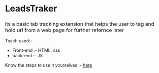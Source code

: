 <h1 style="font-weight: bold;">LeadsTraker</h1>
<h3 style="font-weight: normal;">its a basic tab tracking extension that helps the user to tag and hold url from a web page for further refernce later</h3>
<p> Teach used:- </p>
<ul>
<li> Front-end :- HTML, css </li>
<li> back-end :- JS </li>
</ul>
<p> Know the steps to use it yourselves :- <a href = "https://dev.to/ben/how-to-install-chrome-extensions-manually-from-github-1612" target= '_blank'> here </a>
